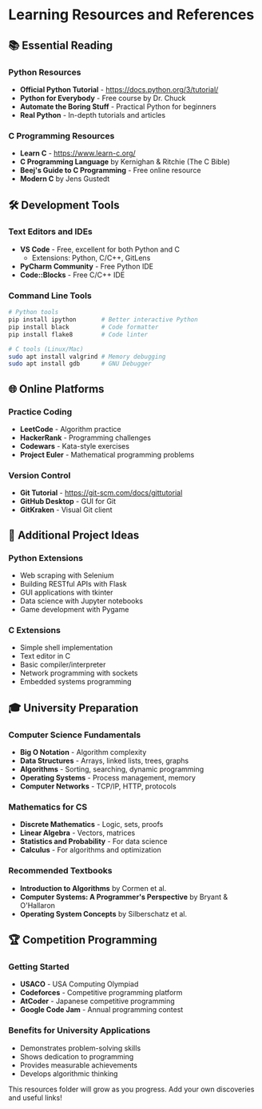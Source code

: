 # Learning Resources and References

## 📚 Essential Reading

### Python Resources
- **Official Python Tutorial** - https://docs.python.org/3/tutorial/
- **Python for Everybody** - Free course by Dr. Chuck
- **Automate the Boring Stuff** - Practical Python for beginners
- **Real Python** - In-depth tutorials and articles

### C Programming Resources
- **Learn C** - https://www.learn-c.org/
- **C Programming Language** by Kernighan & Ritchie (The C Bible)
- **Beej's Guide to C Programming** - Free online resource
- **Modern C** by Jens Gustedt

## 🛠️ Development Tools

### Text Editors and IDEs
- **VS Code** - Free, excellent for both Python and C
  - Extensions: Python, C/C++, GitLens
- **PyCharm Community** - Free Python IDE
- **Code::Blocks** - Free C/C++ IDE

### Command Line Tools
```bash
# Python tools
pip install ipython       # Better interactive Python
pip install black         # Code formatter
pip install flake8        # Code linter

# C tools (Linux/Mac)
sudo apt install valgrind # Memory debugging
sudo apt install gdb      # GNU Debugger
```

## 🌐 Online Platforms

### Practice Coding
- **LeetCode** - Algorithm practice
- **HackerRank** - Programming challenges
- **Codewars** - Kata-style exercises
- **Project Euler** - Mathematical programming problems

### Version Control
- **Git Tutorial** - https://git-scm.com/docs/gittutorial
- **GitHub Desktop** - GUI for Git
- **GitKraken** - Visual Git client

## 📖 Additional Project Ideas

### Python Extensions
- Web scraping with Selenium
- Building RESTful APIs with Flask
- GUI applications with tkinter
- Data science with Jupyter notebooks
- Game development with Pygame

### C Extensions
- Simple shell implementation
- Text editor in C
- Basic compiler/interpreter
- Network programming with sockets
- Embedded systems programming

## 🎓 University Preparation

### Computer Science Fundamentals
- **Big O Notation** - Algorithm complexity
- **Data Structures** - Arrays, linked lists, trees, graphs
- **Algorithms** - Sorting, searching, dynamic programming
- **Operating Systems** - Process management, memory
- **Computer Networks** - TCP/IP, HTTP, protocols

### Mathematics for CS
- **Discrete Mathematics** - Logic, sets, proofs
- **Linear Algebra** - Vectors, matrices
- **Statistics and Probability** - For data science
- **Calculus** - For algorithms and optimization

### Recommended Textbooks
- **Introduction to Algorithms** by Cormen et al.
- **Computer Systems: A Programmer's Perspective** by Bryant & O'Hallaron
- **Operating System Concepts** by Silberschatz et al.

## 🏆 Competition Programming

### Getting Started
- **USACO** - USA Computing Olympiad
- **Codeforces** - Competitive programming platform
- **AtCoder** - Japanese competitive programming
- **Google Code Jam** - Annual programming contest

### Benefits for University Applications
- Demonstrates problem-solving skills
- Shows dedication to programming
- Provides measurable achievements
- Develops algorithmic thinking

This resources folder will grow as you progress. Add your own discoveries and useful links!